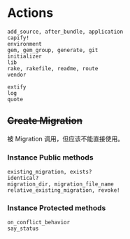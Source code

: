 # Actions

```
add_source, after_bundle, application
capify!
environment
gem, gem_group, generate, git
initializer
lib
rake, rakefile, readme, route
vendor

extify
log
quote
```

## ~~Create Migration~~

被 Migration 调用，但应该不能直接使用。

### Instance Public methods

```
existing_migration, exists?
identical?
migration_dir, migration_file_name
relative_existing_migration, revoke!
```

### Instance Protected methods

```
on_conflict_behavior
say_status
```
